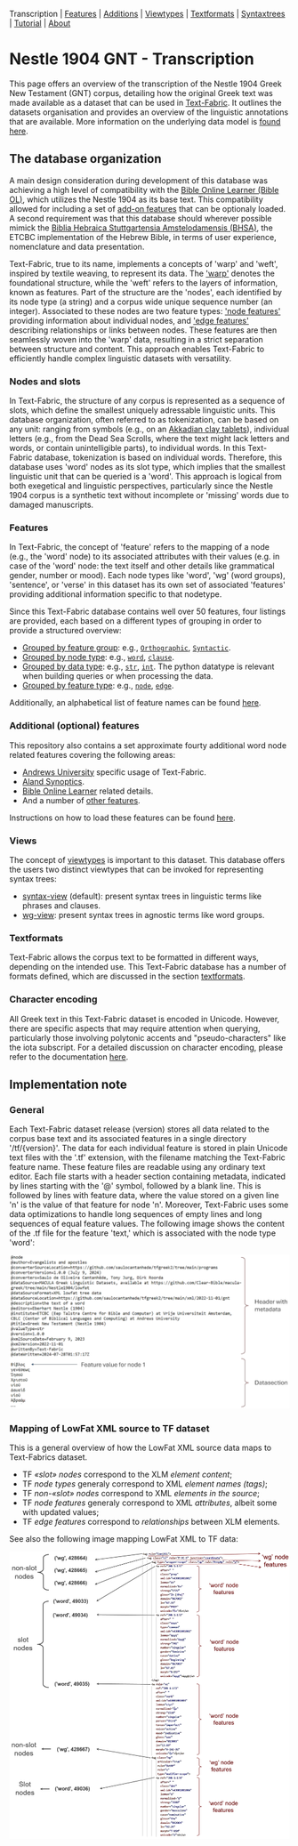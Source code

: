 <a name="start"></a>
<div class="hidden-content">
Transcription | <a href="features/README.md#start">Features</a> | <a href="additions/README.md#start">Additions</a> | <a href="viewtypes.md#start">Viewtypes</a> | <a href="textformats.md#start">Textformats</a> |  <a href="syntaxtrees.md#start">Syntaxtrees</a> | <a href="tutorial/README.md#start">Tutorial</a> | <a href="about.md#start">About</a>
</div>

# Nestle 1904 GNT - Transcription

This page offers an overview of the transcription of the Nestle 1904 Greek New Testament (GNT) corpus, detailing how the original Greek text was made available as a dataset that can be used in [Text-Fabric](tf.md#start). It outlines the datasets organisation and provides an overview of the linguistic annotations that are available. More information on the underlying data model is [found here](https://annotation.github.io/text-fabric/tf/about/datamodel.html). 

## The database organization

A main design consideration during development of this database was achieving a high level of compatibility with the [Bible Online Learner (Bible OL)](https://learner.bible/), which utilizes the Nestle 1904 as its base text. This compatibility allowed for including a set of [add-on features](additions/README.md#start) that can be optionaly loaded. A second requirement was that this database should wherever possible mimick the [Biblia Hebraica Stuttgartensia Amstelodamensis (BHSA)](https://etcbc.github.io/bhsa/), the ETCBC implementation of the Hebrew Bible, in terms of user experience, nomenclature and data presentation. 

Text-Fabric, true to its name, implements a concepts of 'warp' and 'weft', inspired by textile weaving, to represent its data. The ['warp'](features/featuresbygroup.md#warp-features) denotes the foundational structure, while the 'weft' refers to the layers of information, known as features. Part of the structure are the 'nodes', each identified by its node type (a string) and a corpus wide unique sequence number (an integer). Associated to these nodes are two feature types: ['node features'](features/featuresbyfeaturetype.md#node-features) providing information about individual nodes, and ['edge features'](features/featuresbyfeaturetype.md#edge-features) describing relationships or links between nodes. These features are then seamlessly woven into the 'warp' data, resulting in a strict separation between structure and content. This approach enables Text-Fabric to efficiently handle complex linguistic datasets with versatility.

### Nodes and slots

In Text-Fabric, the structure of any corpus is represented as a sequence of slots, which define the smallest uniquely adressable linguistic units. This database organization, often referred to as tokenization, can be based on any unit: ranging from symbols (e.g., on an [Akkadian clay tablets](https://github.com/Nino-cunei)), individual letters (e.g., from the Dead Sea Scrolls, where the text might lack letters and words, or contain unintelligible parts), to individual words. In this Text-Fabric database, tokenization is based on individual words. Therefore, this database uses 'word' nodes as its slot type, which implies that the smallest linguistic unit that can be queried is a 'word'. This approach is logical from both exegetical and linguistic perspectives, particularly since the Nestle 1904 corpus is a synthetic text without incomplete or 'missing' words due to damaged manuscripts.

### Features 

In Text-Fabric, the concept of 'feature' refers to the mapping of a node (e.g., the 'word' node) to its associated attributes with their values (e.g. in case of the 'word' node: the text itself and other details like grammatical gender, number or mood). Each node types like 'word', 'wg' (word groups), 'sentence', or 'verse' in this dataset has its own set of associated 'features' providing additional information specific to that nodetype.

Since this Text-Fabric database contains well over 50 features, four listings are provided, each based on a different types of grouping in order to provide a structured overview:
* [Grouped by feature group](features/featuresbygroup.md#start): e.g., [`Orthographic`](features/featuresbygroup.md#orthograpic-features), [`Syntactic`](features/featuresbygroup.md#syntactic-features).
* [Grouped by node type](features/featuresbynodetype.md#start): e.g., [`word`](features/featuresbynodetype.md#word-nodes), [`clause`](features/featuresbynodetype.md#clause-nodes).
* [Grouped by data type](features/featuresbydatatype.md#start): e.g., [`str`](features/featuresbydatatype.md#string-datatype), [`int`](features/featuresbydatatype.md#integer-datatype). The python datatype is relevant when building queries or when processing the data.
* [Grouped by feature type](features/featuresbyfeaturetype.md#start): e.g., [`node`](features/featuresbyfeaturetype.md#node-features), [`edge`](features/featuresbyfeaturetype.md#edge-features).

Additionally, an alphabetical list of feature names can be found [here](features/featuresbyname.md#start).

### Additional (optional) features 

This repository also contains a set approximate fourty additional word node related features covering the following areas:
* [Andrews University](additions/featuresbyfeaturegroup.md#andrews-university) specific usage of Text-Fabric.
* [Aland Synoptics](additions/featuresbyfeaturegroup.md#aland-synoptics).
* [Bible Online Learner](additions/featuresbyfeaturegroup.md#bible-online-learner) related details.
* And a number of [other features](additions/featuresbyfeaturegroup.md#other).

Instructions on how to load these features can be found [here](additions/README.md#adding-the-features). 

### Views

The concept of [viewtypes](viewtypes.md#start) is important to this dataset. This database offers the users two distinct viewtypes that can be invoked for representing syntax trees:
   * [syntax-view](syntax-view.md#start) (default): present syntax trees in linguistic terms like phrases and clauses.
   * [wg-view](wg-view.md#start): present syntax trees in agnostic terms like word groups.

### Textformats

Text-Fabric allows the corpus text to be formatted in different ways, depending on the intended use. This Text-Fabric database has a number of formats defined, which are discussed in the section [textformats](textformats.md#start).

### Character encoding

All Greek text in this Text-Fabric dataset is encoded in Unicode. However, there are specific aspects that may require attention when querying, particularly those involving polytonic accents and "pseudo-characters" like the iota subscript. For a detailed discussion on character encoding, please refer to the documentation [here](characterencoding.md#start).

## Implementation note

### General

Each Text-Fabric dataset release (version) stores all data related to the corpus base text and its associated features in a single directory '/tf/{version}'. The data for each individual feature is stored in plain Unicode text files with the '.tf' extension, with the filename matching the Text-Fabric feature name. These feature files are readable using any ordinary text editor. Each file starts with a header section containing metadata, indicated by lines starting with the '@' symbol, followed by a blank line. This is followed by lines with feature data, where the value stored on a given line 'n' is the value of that feature for node 'n'. Moreover, Text-Fabric uses some data optimizations to handle long sequences of empty lines and long sequences of equal feature values. The following image shows the content of the .tf file for the feature 'text,' which is associated with the node type 'word':

<img src="features/images/tf_data_format.png" width="600px">

### Mapping of LowFat XML source to TF dataset

This is a general overview of how the LowFat XML source data maps to Text-Fabrics dataset.

*   TF *«slot» nodes* correspond to the XLM *element content*;
*   TF *node types* generaly correspond to XML *element names (tags)*;
*   TF *non-«slot» nodes* correspond to XML *elements in the source*;
*   TF *node features* generaly correspond to XML *attributes*, albeit some with updated values;
*   TF *edge features* correspond to *relationships* between XLM elements.

See also the following image mapping LowFat XML to TF data:

<img src="features/images/mapping.png" width="600px">
